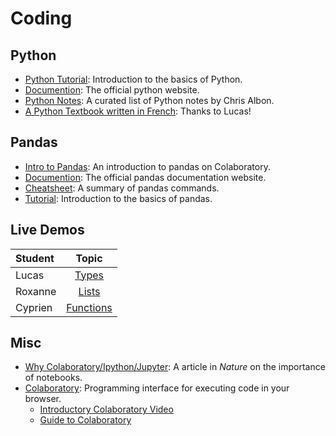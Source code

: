 # Coding

## Python
- [Python Tutorial](https://www.kaggle.com/learn/python): Introduction to the basics of Python.
- [Documention](https://www.python.org/): The official python website.
- [Python Notes](https://chrisalbon.com/): A curated list of Python notes by Chris Albon.
- [A Python Textbook written in French](https://python.sdv.univ-paris-diderot.fr/01_introduction/#19-autres-ressources): Thanks to Lucas!

## Pandas
- [Intro to Pandas](https://colab.research.google.com/notebooks/mlcc/intro_to_pandas.ipynb): An introduction to pandas on Colaboratory.
- [Documention](https://pandas.pydata.org/): The official pandas documentation website.
- [Cheatsheet](https://pandas.pydata.org/Pandas_Cheat_Sheet.pdf): A summary of pandas commands.
- [Tutorial](https://www.kaggle.com/learn/pandas): Introduction to the basics of pandas.

## Live Demos
| Student | Topic                                                                                                                                   |
| :-      | :-:                                                                                                                                     |
| Lucas   | [Types](https://colab.research.google.com/github/mickaeltemporao/itds/blob/main/materials/students-2021/demo-01-assignment.ipynb) |
| Roxanne | [Lists](https://colab.research.google.com/github/mickaeltemporao/itds/blob/main/materials/students-2021/demo-02-lists.ipynb)            |
| Cyprien | [Functions](https://colab.research.google.com/github/mickaeltemporao/itds/blob/main/materials/students-2021/demo-01-assignment.ipynb)   |

## Misc
- [Why Colaboratory/Ipython/Jupyter](https://www.nature.com/articles/d41586-018-07196-1): A article in *Nature* on the importance of notebooks.
- [Colaboratory](https://colab.research.google.com/notebooks/intro.ipynb): Programming interface for executing code in your browser.
    - [Introductory Colaboratory Video](https://www.youtube.com/watch?v=inN8seMm7UI)
    - [Guide to Colaboratory](https://colab.research.google.com/notebooks/basic_features_overview.ipynb)

